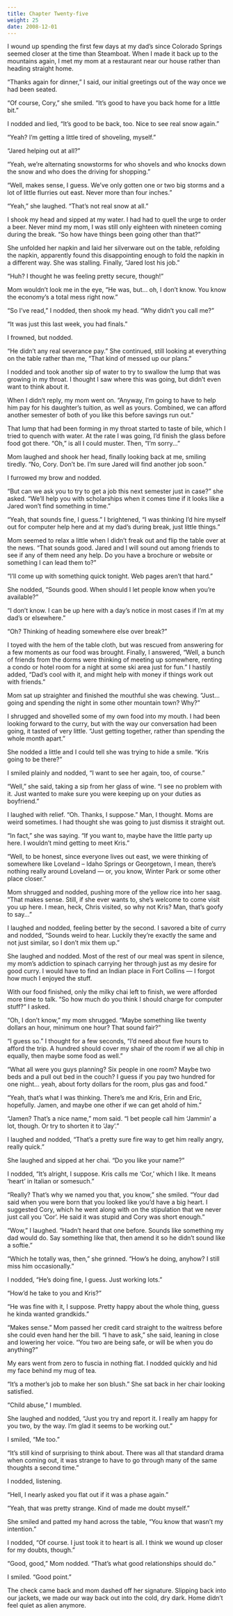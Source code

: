 ```yaml
---
title: Chapter Twenty-five
weight: 25
date: 2008-12-01
---
```


I wound up spending the first few days at my dad’s since Colorado
Springs seemed closer at the time than Steamboat. When I made it back up
to the mountains again, I met my mom at a restaurant near our house
rather than heading straight home.

“Thanks again for dinner,” I said, our initial greetings out of the way
once we had been seated.

“Of course, Cory,” she smiled. “It’s good to have you back home for a
little bit.”

I nodded and lied, “It’s good to be back, too. Nice to see real snow
again.”

“Yeah? I’m getting a little tired of shoveling, myself.”

“Jared helping out at all?”

“Yeah, we’re alternating snowstorms for who shovels and who knocks down
the snow and who does the driving for shopping.”

“Well, makes sense, I guess. We’ve only gotten one or two big storms and
a lot of little flurries out east. Never more than four inches.”

“Yeah,” she laughed. “That’s not real snow at all.”

I shook my head and sipped at my water. I had had to quell the urge to
order a beer. Never mind my mom, I was still only eighteen with nineteen
coming during the break. “So how have things been going other than
that?”

She unfolded her napkin and laid her silverware out on the table,
refolding the napkin, apparently found this disappointing enough to fold
the napkin in a different way. She was stalling. Finally, “Jared lost
his job.”

“Huh? I thought he was feeling pretty secure, though!”

Mom wouldn’t look me in the eye, “He was, but... oh, I don’t know. You
know the economy’s a total mess right now.”

“So I’ve read,” I nodded, then shook my head. “Why didn’t you call me?”

“It was just this last week, you had finals.”

I frowned, but nodded.

“He didn’t any real severance pay.” She continued, still looking at
everything on the table rather than me, “That kind of messed up our
plans.”

I nodded and took another sip of water to try to swallow the lump that
was growing in my throat. I thought I saw where this was going, but
didn’t even want to think about it.

When I didn’t reply, my mom went on. “Anyway, I’m going to have to help
him pay for his daughter’s tuition, as well as yours. Combined, we can
afford another semester of both of you like this before savings run
out.”

That lump that had been forming in my throat started to taste of bile,
which I tried to quench with water. At the rate I was going, I’d finish
the glass before food got there. “Oh,” is all I could muster. Then, “I’m
sorry...”

Mom laughed and shook her head, finally looking back at me, smiling
tiredly. “No, Cory. Don’t be. I’m sure Jared will find another job
soon.”

I furrowed my brow and nodded.

“But can we ask you to try to get a job this next semester just in
case?” she asked. “We’ll help you with scholarships when it comes time
if it looks like a Jared won’t find something in time.”

“Yeah, that sounds fine, I guess.” I brightened, “I was thinking I’d
hire myself out for computer help here and at my dad’s during break,
just little things.”

Mom seemed to relax a little when I didn’t freak out and flip the table
over at the news. “That sounds good. Jared and I will sound out among
friends to see if any of them need any help. Do you have a brochure or
website or something I can lead them to?”

“I’ll come up with something quick tonight. Web pages aren’t that hard.”

She nodded, “Sounds good. When should I let people know when you’re
available?”

“I don’t know. I can be up here with a day’s notice in most cases if I’m
at my dad’s or elsewhere.”

“Oh? Thinking of heading somewhere else over break?”

I toyed with the hem of the table cloth, but was rescued from answering
for a few moments as our food was brought. Finally, I answered, “Well, a
bunch of friends from the dorms were thinking of meeting up somewhere,
renting a condo or hotel room for a night at some ski area just for
fun.” I hastily added, “Dad’s cool with it, and might help with money if
things work out with friends.”

Mom sat up straighter and finished the mouthful she was chewing.
“Just... going and spending the night in some other mountain town? Why?”

I shrugged and shovelled some of my own food into my mouth. I had been
looking forward to the curry, but with the way our conversation had been
going, it tasted of very little. “Just getting together, rather than
spending the whole month apart.”

She nodded a little and I could tell she was trying to hide a smile.
“Kris going to be there?”

I smiled plainly and nodded, “I want to see her again, too, of course.”

“Well,” she said, taking a sip from her glass of wine. “I see no problem
with it. Just wanted to make sure you were keeping up on your duties as
boyfriend.”

I laughed with relief. “Oh. Thanks, I suppose.” Man, I thought. Moms are
weird sometimes. I had thought she was going to just dismiss it straight
out.

“In fact,” she was saying. “If you want to, maybe have the little party
up here. I wouldn’t mind getting to meet Kris.”

“Well, to be honest, since everyone lives out east, we were thinking of
somewhere like Loveland – Idaho Springs or Georgetown, I mean, there’s
nothing really around Loveland — or, you know, Winter Park or some other
place closer.”

Mom shrugged and nodded, pushing more of the yellow rice into her saag.
“That makes sense. Still, if she ever wants to, she’s welcome to come
visit you up here. I mean, heck, Chris visited, so why not Kris? Man,
that’s goofy to say...”

I laughed and nodded, feeling better by the second. I savored a bite of
curry and nodded, “Sounds weird to hear. Luckily they’re exactly the
same and not just similar, so I don’t mix them up.”

She laughed and nodded. Most of the rest of our meal was spent in
silence, my mom’s addiction to spinach carrying her through just as my
desire for good curry. I would have to find an Indian place in Fort
Collins — I forgot how much I enjoyed the stuff.

With our food finished, only the milky chai left to finish, we were
afforded more time to talk. “So how much do you think I should charge
for computer stuff?” I asked.

“Oh, I don’t know,” my mom shrugged. “Maybe something like twenty
dollars an hour, minimum one hour? That sound fair?”

“I guess so.” I thought for a few seconds, “I’d need about five hours to
afford the trip. A hundred should cover my shair of the room if we all
chip in equally, then maybe some food as well.”

“What all were you guys planning? Six people in one room? Maybe two beds
and a pull out bed in the couch? I guess if you pay two hundred for one
night... yeah, about forty dollars for the room, plus gas and food.”

“Yeah, that’s what I was thinking. There’s me and Kris, Erin and Eric,
hopefully. Jamen, and maybe one other if we can get ahold of him.”

“Jamen? That’s a nice name,” mom said. “I bet people call him ‘Jammin’ a
lot, though. Or try to shorten it to ‘Jay’.”

I laughed and nodded, “That’s a pretty sure fire way to get him really
angry, really quick.”

She laughed and sipped at her chai. “Do you like your name?”

I nodded, “It’s alright, I suppose. Kris calls me ‘Cor,’ which I like.
It means ‘heart’ in Italian or somesuch.”

“Really? That’s why we named you that, you know,” she smiled. “Your dad
said when you were born that you looked like you’d have a big heart. I
suggested Cory, which he went along with on the stipulation that we
never just call you ‘Cor’. He said it was stupid and Cory was short
enough.”

“Wow,” I laughed. “Hadn’t heard that one before. Sounds like something
my dad would do. Say something like that, then amend it so he didn’t
sound like a softie.”

“Which he totally was, then,” she grinned. “How’s he doing, anyhow? I
still miss him occasionally.”

I nodded, “He’s doing fine, I guess. Just working lots.”

“How’d he take to you and Kris?”

“He was fine with it, I suppose. Pretty happy about the whole thing,
guess he kinda wanted grandkids.”

“Makes sense.” Mom passed her credit card straight to the waitress
before she could even hand her the bill. “I have to ask,” she said,
leaning in close and lowering her voice. “You two are being safe, or
will be when you do anything?”

My ears went from zero to fuscia in nothing flat. I nodded quickly and
hid my face behind my mug of tea.

“It’s a mother’s job to make her son blush.” She sat back in her chair
looking satisfied.

“Child abuse,” I mumbled.

She laughed and nodded, “Just you try and report it. I really am happy
for you two, by the way. I’m glad it seems to be working out.”

I smiled, “Me too.”

“It’s still kind of surprising to think about. There was all that
standard drama when coming out, it was strange to have to go through
many of the same thoughts a second time.”

I nodded, listening.

“Hell, I nearly asked you flat out if it was a phase again.”

“Yeah, that was pretty strange. Kind of made me doubt myself.”

She smiled and patted my hand across the table, “You know that wasn’t my
intention.”

I nodded, “Of course. I just took it to heart is all. I think we wound
up closer for my doubts, though.”

“Good, good,” Mom nodded. “That’s what good relationships should do.”

I smiled. “Good point.”

The check came back and mom dashed off her signature. Slipping back into
our jackets, we made our way back out into the cold, dry dark. Home
didn’t feel quiet as alien anymore.
